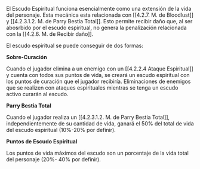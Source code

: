 El Escudo Espiritual funciona esencialmente como una extensión de la vida del personaje. Esta mecánica esta relacionada con [[4.2.7. M. de Bloodlust]] y [[4.2.3.1.2. M. de Parry Bestia Total]]. Esto permite recibir daño que, al ser abosrbido por el escudo espiritual, no genera la penalización relacionada con la [[4.2.6. M. de Recibir daño]]. 

El escudo espiritual se puede conseguir de dos formas:

**Sobre-Curación**

Cuando el jugador elimina a un enemigo con un [[4.2.2.4 Ataque Espiritual]] y cuenta con todos sus puntos de vida, se creará un escudo espiritual con los puntos de curación que el jugador recibiría. Eliminaciones de enemigos que se realizen con ataques espirituales mientras se tenga un escudo activo curarán al escudo. 

**Parry Bestia Total**

Cuando el jugador realiza un [[4.2.3.1.2. M. de Parry Bestia Total]], independientemente de su cantidad de vida, ganará el 50% del total de vida del escudo espiritual (10%-20% por definir).

**Puntos de Escudo Espiritual**

Los puntos de vida máximos del escudo son un porcentaje de la vida total del personaje (20%-  40% por definir).
